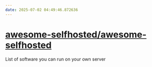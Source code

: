 ```yaml
---
date: 2025-07-02 04:49:46.872636
---
```


# [awesome-selfhosted/awesome-selfhosted](https://github.com/awesome-selfhosted/awesome-selfhosted)

List of software you can run on your own server